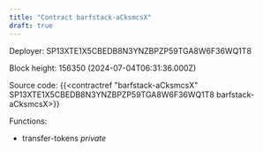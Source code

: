 ```yaml
---
title: "Contract barfstack-aCksmcsX"
draft: true
---
```

Deployer: SP13XTE1X5CBEDB8N3YNZBPZP59TGA8W6F36WQ1T8


 



Block height: 156350 (2024-07-04T06:31:36.000Z)

Source code: {{<contractref "barfstack-aCksmcsX" SP13XTE1X5CBEDB8N3YNZBPZP59TGA8W6F36WQ1T8 barfstack-aCksmcsX>}}

Functions:

* transfer-tokens _private_
